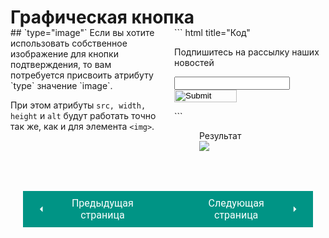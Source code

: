 # Графическая кнопка

<div style="display:flex;margin-top:-20px;" markdown>
<div style="flex:1;margin-right:20px;width:40%;" markdown>
## `type="image"`
Если вы хотите использовать собственное изображение для кнопки подтверждения, то вам потребуется присвоить атрибуту `type` значение `image`.

При этом атрибуты `src, width, height` и `alt` будут работать точно так же, как и для элемента `<img>`.
</div>
<div style="flex:1;width:60%;" markdown>
``` html title="Код"
<form action="https://www.example.com.com/subscribe.php">
    <p>Подпишитесь на рассылку наших новостей</p>
    <input type="text" name="email" />
    <input type="image" src="images/subscribe.jpg"
    width="100" height="20">
</form>
```

<figure><figcaption>Результат</figcaption><img src="/sitetest/assets/images/formgrafic.png"></figure></div></div>

<div style="display: flex; justify-content: space-between; padding: 20px; margin-top:30px;"><button class="custom-button" style="background-color: rgb(0, 148, 133); color: white; font-family: 'Roboto', sans-serif; border: none; cursor: pointer; padding: 10px 20px; font-size: 16px; display: flex; align-items: center;" onclick="window.location.href='/sitetest/html/forms/confirm'"><svg xmlns="http://www.w3.org/2000/svg" viewBox="0 0 24 24" style="fill: white; width: 20px; height: 20px;"><path d="M15 18l-6-6 6-6" /></svg><span style="margin: 0 10px;">Предыдущая страница</span></button><button class="custom-button" style="background-color: rgb(0, 148, 133); color: white; font-family: 'Roboto', sans-serif; border: none; cursor: pointer; padding: 10px 20px; font-size: 16px; display: flex; align-items: center;" onclick="window.location.href='/sitetest/html/forms/hidden'"><span style="margin: 0 10px;">Следующая страница</span><svg xmlns="http://www.w3.org/2000/svg" viewBox="0 0 24 24" style="fill: white; width: 20px; height: 20px;"><path d="M9 18l6-6-6-6" /></svg></button></div>
